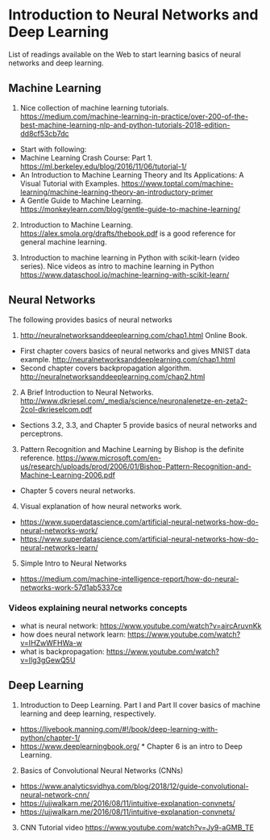 # Introduction to Neural Networks and Deep Learning

List of readings available on the Web to start learning basics of neural networks and deep learning.


## Machine Learning

1. Nice collection of machine learning tutorials. 
https://medium.com/machine-learning-in-practice/over-200-of-the-best-machine-learning-nlp-and-python-tutorials-2018-edition-dd8cf53cb7dc
 * Start with following:
  * Machine Learning Crash Course: Part 1. https://ml.berkeley.edu/blog/2016/11/06/tutorial-1/  
  * An Introduction to Machine Learning Theory and Its Applications: A Visual Tutorial with Examples. https://www.toptal.com/machine-learning/machine-learning-theory-an-introductory-primer
  * A Gentle Guide to Machine Learning. https://monkeylearn.com/blog/gentle-guide-to-machine-learning/
  

2. Introduction to Machine Learning. https://alex.smola.org/drafts/thebook.pdf is a good reference for general machine learning. 
 
3.  Introduction to machine learning in Python with scikit-learn (video series). Nice videos as intro to machine learning in Python
 https://www.dataschool.io/machine-learning-with-scikit-learn/
  

## Neural Networks

The following provides basics of neural networks 
 1. http://neuralnetworksanddeeplearning.com/chap1.html Online Book. 
   * First chapter covers basics of neural networks and gives MNIST data example. http://neuralnetworksanddeeplearning.com/chap1.html
   * Second chapter covers backpropagation algorithm. http://neuralnetworksanddeeplearning.com/chap2.html
  
 2. A Brief Introduction to Neural Networks. http://www.dkriesel.com/_media/science/neuronalenetze-en-zeta2-2col-dkrieselcom.pdf
   * Sections 3.2, 3.3, and Chapter 5 provide basics of neural networks and perceptrons. 
  
 3. Pattern Recognition and Machine Learning by Bishop is the definite reference. 
 https://www.microsoft.com/en-us/research/uploads/prod/2006/01/Bishop-Pattern-Recognition-and-Machine-Learning-2006.pdf
   * Chapter 5 covers neural networks. 
 
 4. Visual explanation of how neural networks work. 
   * https://www.superdatascience.com/artificial-neural-networks-how-do-neural-networks-work/
   * https://www.superdatascience.com/artificial-neural-networks-how-do-neural-networks-learn/
  
 5. Simple Intro to Neural Networks
   * https://medium.com/machine-intelligence-report/how-do-neural-networks-work-57d1ab5337ce
  
 ### Videos explaining neural networks concepts
 
   * what is neural network: https://www.youtube.com/watch?v=aircAruvnKk
   * how does neural network learn: https://www.youtube.com/watch?v=IHZwWFHWa-w
   * what is backpropagation: https://www.youtube.com/watch?v=Ilg3gGewQ5U
  
  
  ## Deep Learning
  
  
 1. Introduction to Deep Learning. Part I and Part II cover basics of machine learning and deep learning, respectively. 
   * https://livebook.manning.com/#!/book/deep-learning-with-python/chapter-1/ 
   * https://www.deeplearningbook.org/
    * Chapter 6 is an intro to Deep Learning. 
 
 2. Basics of Convolutional Neural Networks (CNNs)
   * https://www.analyticsvidhya.com/blog/2018/12/guide-convolutional-neural-network-cnn/
   * https://ujjwalkarn.me/2016/08/11/intuitive-explanation-convnets/
   * https://ujjwalkarn.me/2016/08/11/intuitive-explanation-convnets/
  
 
 3. CNN Tutorial video https://www.youtube.com/watch?v=Jy9-aGMB_TE
 
